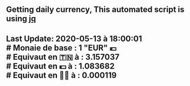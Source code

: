 ## Getting daily currency, This automated script is using [jq](https://stedolan.github.io/jq/)
## Last Update:  2020-05-13 à 18:00:01 </br># Monaie de base : 1 "EUR" 💶 </br> # Equivaut en 🇹🇳 à :  3.157037 </br> # Equivaut en 💵 à : 1.083682</br> # Equivaut en 🐱‍💻 à :  0.000119
